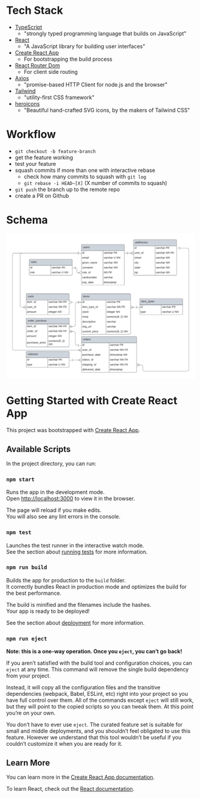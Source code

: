 # Tech Stack

- [TypeScript](https://www.typescriptlang.org/)
  - "strongly typed programming language that builds on JavaScript"
- [React](https://reactjs.org/)
  - "A JavaScript library for building user interfaces"
- [Create React App](https://create-react-app.dev/)
  - For bootstrapping the build process
- [React Router Dom](https://reactrouter.com/en/main)
  - For client side routing
- [Axios](https://axios-http.com/docs/intro)
  - "promise-based HTTP Client for node.js and the browser"
- [Tailwind](https://tailwindcss.com/)
  - "utility-first CSS framework"
- [heroicons](https://github.com/tailwindlabs/heroicons#readme)
  - "Beautiful hand-crafted SVG icons, by the makers of Tailwind CSS"

# Workflow

- `git checkout -b feature-branch`
- get the feature working
- test your feature
- squash commits if more than one with interactive rebase 
  - check how many commits to squash with `git log`
  - `git rebase -i HEAD~[X]` (X number of commits to squash)
- `git push` the branch up to the remote repo
- create a PR on Github

# Schema

![erd](./erd.png)

# Getting Started with Create React App

This project was bootstrapped with [Create React App](https://github.com/facebook/create-react-app).

## Available Scripts

In the project directory, you can run:

### `npm start`

Runs the app in the development mode.\
Open [http://localhost:3000](http://localhost:3000) to view it in the browser.

The page will reload if you make edits.\
You will also see any lint errors in the console.

### `npm test`

Launches the test runner in the interactive watch mode.\
See the section about [running tests](https://facebook.github.io/create-react-app/docs/running-tests) for more information.

### `npm run build`

Builds the app for production to the `build` folder.\
It correctly bundles React in production mode and optimizes the build for the best performance.

The build is minified and the filenames include the hashes.\
Your app is ready to be deployed!

See the section about [deployment](https://facebook.github.io/create-react-app/docs/deployment) for more information.

### `npm run eject`

**Note: this is a one-way operation. Once you `eject`, you can’t go back!**

If you aren’t satisfied with the build tool and configuration choices, you can `eject` at any time. This command will remove the single build dependency from your project.

Instead, it will copy all the configuration files and the transitive dependencies (webpack, Babel, ESLint, etc) right into your project so you have full control over them. All of the commands except `eject` will still work, but they will point to the copied scripts so you can tweak them. At this point you’re on your own.

You don’t have to ever use `eject`. The curated feature set is suitable for small and middle deployments, and you shouldn’t feel obligated to use this feature. However we understand that this tool wouldn’t be useful if you couldn’t customize it when you are ready for it.

## Learn More

You can learn more in the [Create React App documentation](https://facebook.github.io/create-react-app/docs/getting-started).

To learn React, check out the [React documentation](https://reactjs.org/).
